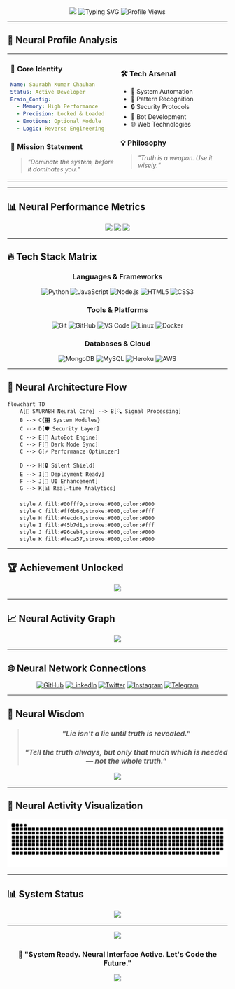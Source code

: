 <div align="center">

<!-- Header with animated banner -->
<img src="https://capsule-render.vercel.app/api?type=waving&color=0:00FFF9,100:000000&height=200&section=header&text=SAURABH%20KUMAR%20CHAUHAN&fontSize=40&fontColor=00FFF9&animation=fadeIn&fontAlignY=35&desc=Neural%20Interface%20Developer&descAlignY=55&descSize=18"/>

<!-- Animated typing effect -->
<img src="https://readme-typing-svg.herokuapp.com?font=Orbitron&size=28&pause=1000&color=00FFF9&center=true&vCenter=true&width=800&lines=Initializing+S.A.U.R.A.B.H+Interface...;Booting+Neural+Matrix...;Memory+Overclocked;All+Modules+Online;System+Visuals+Linked;Ready+for+Deployment" alt="Typing SVG" />

<!-- Profile views counter with style -->
<img src="https://komarev.com/ghpvc/?username=SAURABHKUMARCHAUHAN1203&label=Neural%20Connections&color=00fff9&style=for-the-badge" alt="Profile Views"/>

</div>

---

## 🧬 **Neural Profile Analysis**

<table>
<tr>
<td width="50%">

### 🎯 **Core Identity**
```yaml
Name: Saurabh Kumar Chauhan
Status: Active Developer
Brain_Config: 
  - Memory: High Performance
  - Precision: Locked & Loaded
  - Emotions: Optional Module
  - Logic: Reverse Engineering
```

### 🚀 **Mission Statement**
> *"Dominate the system, before it dominates you."*

</td>
<td width="50%">

### 🛠️ **Tech Arsenal**
- 🔧 System Automation
- 🧠 Pattern Recognition
- 🔒 Security Protocols
- 🤖 Bot Development
- 🌐 Web Technologies

### 💡 **Philosophy**
> *"Truth is a weapon. Use it wisely."*

</td>
</tr>
</table>

---

## 📊 **Neural Performance Metrics**

<div align="center">

<img height="180em" src="https://github-readme-stats.vercel.app/api?username=SAURABHKUMARCHAUHAN1203&show_icons=true&theme=tokyonight&hide_border=true&bg_color=0d1117&title_color=00fff9&icon_color=00fff9&text_color=ffffff"/>
<img height="180em" src="https://github-readme-stats.vercel.app/api/top-langs/?username=SAURABHKUMARCHAUHAN1203&layout=compact&theme=tokyonight&hide_border=true&bg_color=0d1117&title_color=00fff9&text_color=ffffff"/>

<!-- Streak stats -->
<img src="https://github-readme-streak-stats.herokuapp.com/?user=SAURABHKUMARCHAUHAN1203&theme=tokyonight&hide_border=true&background=0d1117&stroke=00fff9&ring=00fff9&fire=00fff9&currStreakLabel=00fff9"/>

</div>

---

## 🔥 **Tech Stack Matrix**

<div align="center">

### **Languages & Frameworks**
![Python](https://img.shields.io/badge/Python-3776AB?style=for-the-badge&logo=python&logoColor=white)
![JavaScript](https://img.shields.io/badge/JavaScript-F7DF1E?style=for-the-badge&logo=javascript&logoColor=black)
![Node.js](https://img.shields.io/badge/Node.js-43853D?style=for-the-badge&logo=node.js&logoColor=white)
![HTML5](https://img.shields.io/badge/HTML5-E34F26?style=for-the-badge&logo=html5&logoColor=white)
![CSS3](https://img.shields.io/badge/CSS3-1572B6?style=for-the-badge&logo=css3&logoColor=white)

### **Tools & Platforms**
![Git](https://img.shields.io/badge/Git-F05032?style=for-the-badge&logo=git&logoColor=white)
![GitHub](https://img.shields.io/badge/GitHub-100000?style=for-the-badge&logo=github&logoColor=white)
![VS Code](https://img.shields.io/badge/VS_Code-007ACC?style=for-the-badge&logo=visual-studio-code&logoColor=white)
![Linux](https://img.shields.io/badge/Linux-FCC624?style=for-the-badge&logo=linux&logoColor=black)
![Docker](https://img.shields.io/badge/Docker-2496ED?style=for-the-badge&logo=docker&logoColor=white)

### **Databases & Cloud**
![MongoDB](https://img.shields.io/badge/MongoDB-4EA94B?style=for-the-badge&logo=mongodb&logoColor=white)
![MySQL](https://img.shields.io/badge/MySQL-00000F?style=for-the-badge&logo=mysql&logoColor=white)
![Heroku](https://img.shields.io/badge/Heroku-430098?style=for-the-badge&logo=heroku&logoColor=white)
![AWS](https://img.shields.io/badge/AWS-232F3E?style=for-the-badge&logo=amazon-aws&logoColor=white)

</div>

---

## 🎯 **Neural Architecture Flow**

```mermaid
flowchart TD
    A[🧠 SAURABH Neural Core] --> B[🔍 Signal Processing]
    B --> C{🎛️ System Modules}
    C --> D[🛡️ Security Layer]
    C --> E[🤖 AutoBot Engine]
    C --> F[🌙 Dark Mode Sync]
    C --> G[⚡ Performance Optimizer]
    
    D --> H[🔒 Silent Shield]
    E --> I[🚀 Deployment Ready]
    F --> J[🎨 UI Enhancement]
    G --> K[📊 Real-time Analytics]
    
    style A fill:#00fff9,stroke:#000,color:#000
    style C fill:#ff6b6b,stroke:#000,color:#fff
    style H fill:#4ecdc4,stroke:#000,color:#000
    style I fill:#45b7d1,stroke:#000,color:#fff
    style J fill:#96ceb4,stroke:#000,color:#000
    style K fill:#feca57,stroke:#000,color:#000
```

---

## 🏆 **Achievement Unlocked**

<div align="center">

<a href="https://github.com/ryo-ma/github-profile-trophy">
  <img src="https://github-profile-trophy.vercel.app/?username=SAURABHKUMARCHAUHAN1203&theme=onedark&column=7" />
</a>

</div>

---

## 📈 **Neural Activity Graph**

<div align="center">

<!-- Contribution graph -->
<img src="https://github-readme-activity-graph.vercel.app/graph?username=SAURABHKUMARCHAUHAN1203&theme=tokyo-night&bg_color=0d1117&color=00fff9&line=00fff9&point=ffffff&area=true&hide_border=true"/>

</div>

---

## 🌐 **Neural Network Connections**

<div align="center">

[![GitHub](https://img.shields.io/badge/GitHub-100000?style=for-the-badge&logo=github&logoColor=white)](https://github.com/SAURABHKUMARCHAUHAN1203)
[![LinkedIn](https://img.shields.io/badge/LinkedIn-0077B5?style=for-the-badge&logo=linkedin&logoColor=white)](https://linkedin.com/in/saurabh-kumar-chauhan)
[![Twitter](https://img.shields.io/badge/Twitter-1DA1F2?style=for-the-badge&logo=twitter&logoColor=white)](https://twitter.com/saurabh_dev)
[![Instagram](https://img.shields.io/badge/Instagram-E4405F?style=for-the-badge&logo=instagram&logoColor=white)](https://instagram.com/saurabh.dev)
[![Telegram](https://img.shields.io/badge/Telegram-2CA5E0?style=for-the-badge&logo=telegram&logoColor=white)](https://t.me/saurabh_dev)

</div>

---

## 💭 **Neural Wisdom**

<div align="center">

> ### *"Lie isn't a lie until truth is revealed."*
> ### *"Tell the truth always, but only that much which is needed — not the whole truth."*

<img src="https://quotes-github-readme.vercel.app/api?type=horizontal&theme=tokyonight&quote=Code%20is%20poetry%20written%20in%20logic&author=Saurabh%20Kumar%20Chauhan"/>

</div>

---

## 🐍 **Neural Activity Visualization**

<div align="center">

<!-- Snake animation -->
<img src="https://raw.githubusercontent.com/Platane/snk/output/github-contribution-grid-snake-dark.svg" alt="Snake Animation"/>

</div>

---

## 📊 **System Status**

<div align="center">

<!-- Activity Stats -->
<img src="https://github-readme-stats.vercel.app/api/wakatime?username=SAURABHKUMARCHAUHAN1203&theme=tokyonight&hide_border=true&bg_color=0d1117&title_color=00fff9&text_color=ffffff"/>

</div>

---

<div align="center">

<!-- Footer wave -->
<img src="https://capsule-render.vercel.app/api?type=waving&color=0:00FFF9,100:000000&height=140&section=footer&text=Neural%20Interface%20Terminated&fontSize=20&fontColor=00FFF9&animation=fadeIn"/>

### 🚀 **"System Ready. Neural Interface Active. Let's Code the Future."**

<img src="https://visitcount.itsvg.in/api?id=SAURABHKUMARCHAUHAN1203&icon=0&color=0" />

</div>
